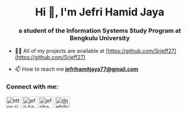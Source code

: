 <h1 align="center">Hi 👋, I'm Jefri Hamid Jaya</h1>
<h3 align="center">a student of the Information Systems Study Program at Bengkulu University</h3>

- 👨‍💻 All of my projects are available at [https://github.com/Srjeff27](https://github.com/Srjeff27)

- 📫 How to reach me **jefrihamitjaya77@gmail.com**

<h3 align="left">Connect with me:</h3>
<p align="left">
<a href="https://www.linkedin.com/in/jefri-hamid-jaya-9907491b8/" target="blank"><img align="center" src="https://raw.githubusercontent.com/rahuldkjain/github-profile-readme-generator/master/src/images/icons/Social/linked-in-alt.svg" alt="https://www.linkedin.com/in/jefri-hamid-jaya-9907491b8" height="30" width="40" /></a>
<a href="https://fb.com/jefri.hamidjaya" target="blank"><img align="center" src="https://raw.githubusercontent.com/rahuldkjain/github-profile-readme-generator/master/src/images/icons/Social/facebook.svg" alt="jefri.hamidjaya" height="30" width="40" /></a>
<a href="https://instagram.com/jefrihamidjaya" target="blank"><img align="center" src="https://raw.githubusercontent.com/rahuldkjain/github-profile-readme-generator/master/src/images/icons/Social/instagram.svg" alt="jefrihamidjaya" height="30" width="40" /></a>
<a href="https://www.youtube.com/@jefrihj7769" target="blank"><img align="center" src="https://raw.githubusercontent.com/rahuldkjain/github-profile-readme-generator/master/src/images/icons/Social/youtube.svg" alt="@jefrihj7769" height="30" width="40" /></a>
</p>
